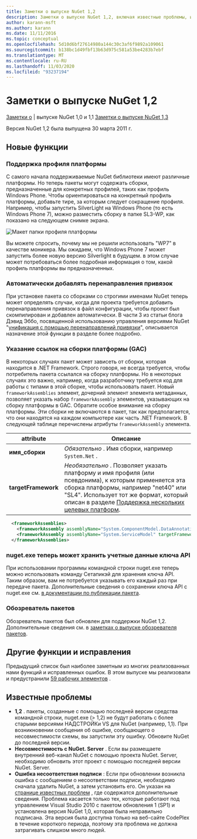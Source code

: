```yaml
---
title: Заметки о выпуске NuGet 1,2
description: Заметки о выпуске NuGet 1,2, включая известные проблемы, исправления ошибок, добавленные функции и DCR.
author: karann-msft
ms.author: karann
ms.date: 11/11/2016
ms.topic: conceptual
ms.openlocfilehash: 5d10d6bf27614980a144c30c3af6f9892a109061
ms.sourcegitcommit: b138bc1d49fbf13b63d975c581a53be4283b7ebf
ms.translationtype: MT
ms.contentlocale: ru-RU
ms.lasthandoff: 11/03/2020
ms.locfileid: "93237194"
---
```

# <a name="nuget-12-release-notes"></a>Заметки о выпуске NuGet 1,2

[Заметки о](../release-notes/nuget-1.1.md)  |  выпуске NuGet 1,0 и 1,1 [Заметки о выпуске NuGet 1,3](../release-notes/nuget-1.3.md)

Версия NuGet 1,2 была выпущена 30 марта 2011 г.

## <a name="new-features"></a>Новые функции

### <a name="framework-profile-support"></a>Поддержка профиля платформы

С самого начала поддерживаемые NuGet библиотеки имеют различные платформы. Но теперь пакеты могут содержать сборки, предназначенные для конкретных профилей, таких как профиль Windows Phone. Чтобы ориентироваться на конкретный профиль платформы, добавьте тире, за которым следует сокращение профиля. Например, чтобы запустить SilverLight на Windows Phone (то есть Windows Phone 7), можно разместить сборку в папке SL3-WP, как показано на следующем снимке экрана.

![Макет папки профиля платформы](./media/framework-profile-support.png)

Вы можете спросить, почему мы не решили использовать "WP7" в качестве моникера. Мы ожидаем, что Windows Phone 7 может запустить более новую версию Silverlight в будущем. в этом случае может потребоваться более подробная информация о том, какой профиль платформы вы предназначенных.

### <a name="automatically-add-binding-redirects"></a>Автоматически добавлять перенаправления привязок

При установке пакета со сборками со строгими именами NuGet теперь может определять случаи, когда для проекта требуется добавить перенаправления привязок в файл конфигурации, чтобы проект был скомпилирован и добавлен автоматически. В части 3 из статьи блога Дэвид Эббо, посвященной использованию управления версиями NuGet "[унификация с помощью перенаправлений привязки](http://blog.davidebbo.com/2011/01/nuget-versioning-part-3-unification-via.html)", описывается назначение этой функции в разделе более подробно.

<a name="framework-assembly-refs"></a>

### <a name="specifying-framework-assembly-references-gac"></a>Указание ссылок на сборки платформы (GAC)

В некоторых случаях пакет может зависеть от сборки, которая находится в .NET Framework. Строго говоря, не всегда требуется, чтобы потребитель пакета ссылался на сборку платформы. Но в некоторых случаях это важно, например, когда разработчику требуется код для работы с типами в этой сборке, чтобы использовать пакет. Новый `frameworkAssemblies` элемент, дочерний элемент элемента метаданных, позволяет указать набор `frameworkAssembly` элементов, указывающих на сборку платформы в GAC. Обратите особое внимание на сборку платформы.
Эти сборки не включаются в пакет, так как предполагается, что они находятся на каждом компьютере как часть .NET Framework. В следующей таблице перечислены атрибуты `frameworkAssembly` элемента.


|attribute |Описание|
|----------------|-----------|
|**имя_сборки**|*Обязательно* . Имя сборки, например `System.Net` .|
|**targetFramework**|*Необязательно* . Позволяет указать платформу и имя профиля (или псевдонима), к которым применяется эта сборка платформы, например "net40" или "SL4". Использует тот же формат, который описан в разделе [Поддержка нескольких целевых платформ](../create-packages/supporting-multiple-target-frameworks.md).|

```xml
  <frameworkAssemblies>
    <frameworkAssembly assemblyName="System.ComponentModel.DataAnnotations" targetFramework="net40" />
    <frameworkAssembly assemblyName="System.ServiceModel" targetFramework="net40" />
  </frameworkAssemblies>
```

### <a name="nugetexe-now-is-able-to-store-api-key-credentials"></a>nuget.exe теперь может хранить учетные данные ключа API

При использовании программы командной строки nuget.exe теперь можно использовать команду Сетапикэй для хранения ключа API. Таким образом, вам не потребуется указывать его каждый раз при передаче пакета. Дополнительные сведения о сохранении ключа API с nuget.exe см. [в документации по публикации пакета](../nuget-org/publish-a-package.md).

### <a name="package-explorer"></a>Обозреватель пакетов
Обозреватель пакетов был обновлен для поддержки NuGet 1,2. Дополнительные сведения см. в [заметках о выпуске обозревателя пакетов](http://nuget.codeplex.com/wikipage?title=New%20features%20in%20NuGet%20Package%20Explorer%201.0).

## <a name="other-featuresfixes"></a>Другие функции и исправления

Предыдущий список был наиболее заметным из многих реализованных нами функций и исправленных ошибок. В этом выпуске мы реализовали и предустранили [59 рабочих элементов](http://nuget.codeplex.com/workitem/list/advanced?keyword=&status=All&type=All&priority=All&release=NuGet%201.2&assignedTo=All&component=All&sortField=Votes&sortDirection=Descending&page=0) .

## <a name="known-issues"></a>Известные проблемы

* **1,2** . пакеты, созданные с помощью последней версии средства командной строки, nuget.exe (> 1,2) не будут работать с более старыми версиями НАДСТРОЙКи VS для NuGet (например, 1,1). При возникновении сообщения об ошибке, сообщающего о несовместимости схемы, вы запустили эту ошибку. Обновите NuGet до последней версии.
* **Несовместимость с NuGet. Server** . Если вы размещаете внутренний веб-канал NuGet с помощью проекта NuGet. Server, необходимо обновить этот проект с помощью последней версии NuGet. Server.
* **Ошибка несоответствия подписи** : Если при обновлении возникла ошибка с сообщением о несоответствии подписи, необходимо сначала удалить NuGet, а затем установить его. Он указан на [странице известных проблем](../release-notes/known-issues.md) , где содержатся дополнительные сведения. Проблема касается только тех, которые работают под управлением Visual Studio 2010 с пакетом обновления 1 (SP1) и установлена версия NuGet 1,0, которая была неправильно подписана. Эта версия была доступна только на веб-сайте CodePlex в течение короткого периода, поэтому эта проблема не должна затрагивать слишком много людей.